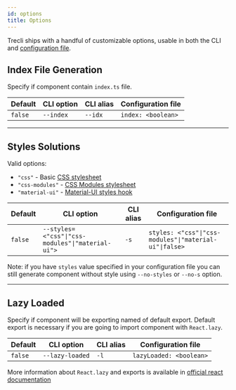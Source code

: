 ```yaml
---
id: options
title: Options
---
```


Trecli ships with a handful of customizable options, usable in both the CLI and [configuration file](configuration-file.md).

## Index File Generation

Specify if component contain `index.ts` file.

| Default | CLI option | CLI alias | Configuration file |
| ------- | ---------- | --------- | ------------------ |
| `false` | `--index`  | `--idx`   | `index: <boolean>` |

---

## Styles Solutions

Valid options:

- `"css"` - Basic [CSS stylesheet][css]
- `"css-modules"` - [CSS Modules stylesheet][css-modules]
- `"material-ui"` - [Material-UI styles hook][material-ui]

| Default | CLI option                                     | CLI alias | Configuration file                                  |
| ------- | ---------------------------------------------- | --------- | --------------------------------------------------- |
| `false` | `--styles=<"css"∣"css-modules"∣"material-ui">` | `-s`      | `styles: <"css"∣"css-modules"∣"material-ui"∣false>` |

Note: if you have `styles` value specified in your configuration file you can still generate component without style using `--no-styles` or `--no-s` option.

[css]: https://create-react-app.dev/docs/adding-a-stylesheet/
[css-modules]: https://create-react-app.dev/docs/adding-a-css-modules-stylesheet
[material-ui]: https://material-ui.com/styles/api/#makestyles-styles-options-hook

---

## Lazy Loaded

Specify if component will be exporting named of default export. Default export is necessary if you are going to import component with `React.lazy`.

| Default | CLI option      | CLI alias | Configuration file      |
| ------- | --------------- | --------- | ----------------------- |
| `false` | `--lazy-loaded` | `-l`      | `lazyLoaded: <boolean>` |

More information about `React.lazy` and exports is available in [official react documentation][react-lazy-docs]

[react-lazy-docs]: https://reactjs.org/docs/code-splitting.html#named-exports
